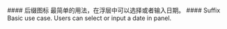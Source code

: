 <cn>
#### 后缀图标
最简单的用法，在浮层中可以选择或者输入日期。
</cn>

<us>
#### Suffix
Basic use case. Users can select or input a date in panel.
</us>

